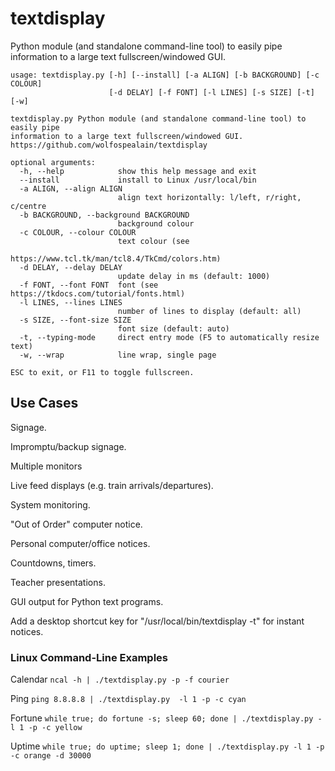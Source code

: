 # textdisplay
Python module (and standalone command-line tool) to easily pipe information to a large text fullscreen/windowed GUI.
```
usage: textdisplay.py [-h] [--install] [-a ALIGN] [-b BACKGROUND] [-c COLOUR]
                      [-d DELAY] [-f FONT] [-l LINES] [-s SIZE] [-t] [-w]

textdisplay.py Python module (and standalone command-line tool) to easily pipe
information to a large text fullscreen/windowed GUI.
https://github.com/wolfospealain/textdisplay

optional arguments:
  -h, --help            show this help message and exit
  --install             install to Linux /usr/local/bin
  -a ALIGN, --align ALIGN
                        align text horizontally: l/left, r/right, c/centre
  -b BACKGROUND, --background BACKGROUND
                        background colour
  -c COLOUR, --colour COLOUR
                        text colour (see
                        https://www.tcl.tk/man/tcl8.4/TkCmd/colors.htm)
  -d DELAY, --delay DELAY
                        update delay in ms (default: 1000)
  -f FONT, --font FONT  font (see https://tkdocs.com/tutorial/fonts.html)
  -l LINES, --lines LINES
                        number of lines to display (default: all)
  -s SIZE, --font-size SIZE
                        font size (default: auto)
  -t, --typing-mode     direct entry mode (F5 to automatically resize text)
  -w, --wrap            line wrap, single page

ESC to exit, or F11 to toggle fullscreen.

```
## Use Cases
Signage.

Impromptu/backup signage.

Multiple monitors

Live feed displays (e.g. train arrivals/departures).

System monitoring.

"Out of Order" computer notice.

Personal computer/office notices.

Countdowns, timers.

Teacher presentations.

GUI output for Python text programs.

Add a desktop shortcut key for "/usr/local/bin/textdisplay -t" for instant notices.

### Linux Command-Line Examples
Calendar ```ncal -h | ./textdisplay.py -p -f courier```

Ping ```ping 8.8.8.8 | ./textdisplay.py  -l 1 -p -c cyan```

Fortune ```while true; do fortune -s; sleep 60; done | ./textdisplay.py -l 1 -p -c yellow```

Uptime ```while true; do uptime; sleep 1; done | ./textdisplay.py -l 1 -p -c orange -d 30000```
